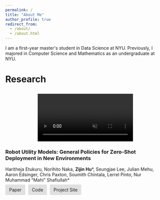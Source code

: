 ```yaml
---
permalink: /
title: "About Me"
author_profile: true
redirect_from: 
  - /about/
  - /about.html
---
```

I am a first-year master's student in Data Science at NYU. Previously, I majored in Computer Science and Mathematics as an undergraduate at NYU.


# Research
<div class="content">
    <video class="video" width="250" muted autoplay playsinline loop>
        <source src="files/robot-utility-models.mp4" type="video/mp4">
        Your browser does not support the video tag.
    </video>
    <div class="text-container">
        <h3>Robot Utility Models: General Policies for Zero-Shot Deployment in New Environments</h3>
        <p>Haritheja Etukuru, Norihito Naka, <b>Zijin Hu</b>*, Seungjae Lee, Julian Mehu, Aaron Edsinger, Chris Paxton, Soumith Chintala, Lerrel Pinto, Nur Muhammad “Mahi” Shafiullah*</p>
        <div>
            <a href="https://robotutilitymodels.com/mfiles/paper/Robot_Utility_Models.pdf" class="button">Paper</a>
            <a href="https://github.com/haritheja-e/robot-utility-models/" class="button">Code</a>
            <a href="https://robotutilitymodels.com" class="button">Project Site</a>
        </div>
    </div>
</div>

<style>
    .content {
        display: flex;
        align-items: flex-start;
        flex-direction: row;
        margin-top: 0; /* Remove extra margin on top */
    }

    .video {
        align-self: center; /* Align video vertically with text */
    }

    .text-container {
        margin-left: 20px;
        margin-top: 0; /* Remove margin-top to reduce space above the text */
    }

    .button-container {
        margin-top: 10px; /* Add space between text and buttons */
    }

    .button {
        padding: 8px 12px;
        background-color: #e0e0e0;
        text-decoration: none;
        margin-right: 5px;
        border-radius: 3px;
        margin-bottom: 10px; /* Add space below each button */
    }

    /* For smaller screens or portrait mode */
    @media (max-width: 600px), (orientation: portrait) {
        .content {
            flex-direction: column;
            align-items: center;
        }

        .video {
            margin-top: 10px;
            margin-bottom: 0px; /* Add more space below the video in portrait */
            width: 300px;
        }

        .text-container {
            margin-left: 0;
            margin-top: 0px;
            margin-bottom: 50px; /* Add extra space below the text container */
        }

        .button-container {
            margin-top: 20px; /* Add more space between text and buttons */
        }
    }
</style>
